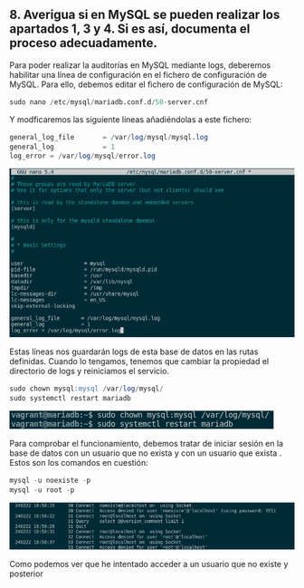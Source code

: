 ## 8. Averigua si en MySQL se pueden realizar los apartados 1, 3 y 4. Si es así, documenta el proceso adecuadamente.

Para poder realizar la auditorías en MySQL mediante logs, deberemos habilitar una línea de configuración en el fichero de configuración de MySQL. Para ello, debemos editar el fichero de configuración de MySQL:

```sql
sudo nano /etc/mysql/mariadb.conf.d/50-server.cnf
```

Y modficaremos las siguiente líneas añadiéndolas a este fichero:

```sql
general_log_file       = /var/log/mysql/mysql.log
general_log            = 1
log_error = /var/log/mysql/error.log
```

![FOTOS](img/29.png)

Estas líneas nos guardarán logs de esta base de datos en las rutas definidas. Cuando lo tengamos, tenemos que cambiar la propiedad el directorio de logs y reiniciamos el servicio. 

```sql
sudo chown mysql:mysql /var/log/mysql/
sudo systemctl restart mariadb
```

![FOTOS](img/30.png)

Para comprobar el funcionamiento, debemos tratar de iniciar sesión en la base de datos con un usuario que no exista y con un usuario que exista . Estos son los comandos en cuestión:

```sql
mysql -u noexiste -p
mysql -u root -p
```

![FOTOS](img/31.png)

Como podemos ver que he intentado acceder a un usuario que no existe y posterior